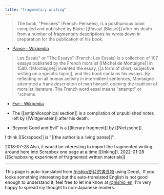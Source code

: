 ```yaml
---
title: "fragmentary writing"
---
```


> The book, "Pensées" (French: Pensées), is a posthumous book compiled and published by Blaise [[Pascal (Blaise)]] after his death from a number of fragmentary descriptions he wrote down in preparation for the publication of his book.
- [Panse - Wikipedia](https://ja.wikipedia.org/wiki/%E3%83%91%E3%83%B3%E3%82%BB)

> Les Essais" or "The Essays" (French: Les Essais) is a collection of 107 essays published by the French moralist [[Michel de Montaigne]] in 1580. [[Montaigne]] invented the essay, [[a form of short, subjective writing on a specific topic]], and this book contains his essays. By reflecting on all human activity in intermittent sentences, Montaigne attempted a frank description of man himself, opening the tradition of moralist literature. The French word essai means "attempt" or "scheme.
- [Ese - Wikipedia](https://ja.wikipedia.org/wiki/%E3%82%A8%E3%82%BB%E3%83%BC)

- The [[antiphilosophical section]] is a compilation of unpublished notes left by [[Wittgenstein]] after his death.
- Beyond Good and Evil" is a [[literary fragment]] by [[Nietzsche]].

I think [[Scrapbox]] is "[[the author is a living panse]]".

2018-07-28
Also, it would be interesting to import the fragmented writing around here into Scrapbox one page at a time [[linking]].
2022-01-28  [[Scrapboxing experiment of fragmented written materials]]

---
This page is auto-translated from [/nishio/断片的書き物](https://scrapbox.io/nishio/断片的書き物) using DeepL. If you looks something interesting but the auto-translated English is not good enough to understand it, feel free to let me know at [@nishio_en](https://twitter.com/nishio_en). I'm very happy to spread my thought to non-Japanese readers.